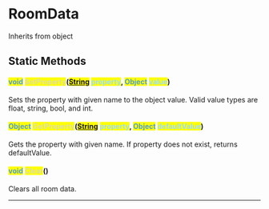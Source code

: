 # RoomData
Inherits from object
## Static Methods
#### <mark style="color:#509cd4;">void</mark> <mark style="color:#dcdcaa;">SetProperty</mark>(<mark style="color:#509cd4;">[String](../static/String.md)</mark> <mark style="color:#9cdcfe;">property</mark>, <mark style="color:#509cd4;">Object</mark> <mark style="color:#9cdcfe;">value</mark>)
Sets the property with given name to the object value. Valid value types are float, string, bool, and int.
#### <mark style="color:#509cd4;">Object</mark> <mark style="color:#dcdcaa;">GetProperty</mark>(<mark style="color:#509cd4;">[String](../static/String.md)</mark> <mark style="color:#9cdcfe;">property</mark>, <mark style="color:#509cd4;">Object</mark> <mark style="color:#9cdcfe;">defaultValue</mark>)
Gets the property with given name. If property does not exist, returns defaultValue.
#### <mark style="color:#509cd4;">void</mark> <mark style="color:#dcdcaa;">Clear</mark>()
Clears all room data.

---


